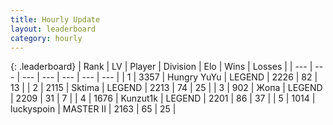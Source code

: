 ```yaml
---
title: Hourly Update
layout: leaderboard
category: hourly
---
```


{: .leaderboard}
| Rank | LV | Player | Division | Elo | Wins | Losses |
| --- | --- | --- | --- | --- | --- | --- |
| <span data-change="0">1</span> | 3357 | <span title="ID: 164871">Hungry YuYu</span> | LEGEND | <span data-change="0">2226</span> | <span data-change="0">82</span> | <span data-change="0">13</span> |
| <span data-change="0">2</span> | 2115 | <span title="ID: 353063">Sktima</span> | LEGEND | <span data-change="0">2213</span> | <span data-change="0">74</span> | <span data-change="0">25</span> |
| <span data-change="0">3</span> | 902 | <span title="ID: 402846">Жoпа</span> | LEGEND | <span data-change="0">2209</span> | <span data-change="0">31</span> | <span data-change="0">7</span> |
| <span data-change="0">4</span> | 1676 | <span title="ID: 392407">Kunzut1k</span> | LEGEND | <span data-change="0">2201</span> | <span data-change="0">86</span> | <span data-change="0">37</span> |
| <span data-change="1">5</span> | 1014 | <span title="ID: 512212">luckyspoin</span> | MASTER II | <span data-change="0">2163</span> | <span data-change="0">65</span> | <span data-change="0">25</span> |
